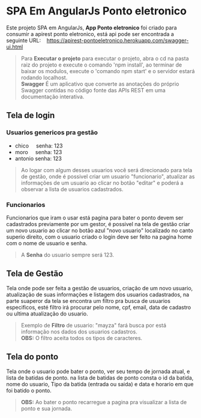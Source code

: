# SPA Em AngularJs Ponto eletronico
 Este projeto SPA em AngularJs, **App Ponto eletronico** foi criado para consumir a apirest ponto eletronico, está api pode ser encontrada a seguinte URL:&nbsp;&nbsp;&nbsp;&nbsp;https://apirest-pontoeletronico.herokuapp.com/swagger-ui.html  
> Para **Executar o projeto** para executar o projeto, abra o cd na pasta raiz do projeto e execute o comando 'npm install', ao terminar de baixar os modulos, execute o 'comando npm start' e o servidor estará rodando localhost.  
> **Swagger** É um aplicativo que converte as anotações do próprio Swagger contidas no código fonte das APIs REST em uma documentação interativa.  
## Tela de login 
### Usuarios genericos pra gestão  
- chico&nbsp;&nbsp;&nbsp;&nbsp;&nbsp;senha: 123 
- moro&nbsp;&nbsp;&nbsp;&nbsp;&nbsp;senha: 123
- antonio&nbsp;senha: 123
> Ao logar com algum desses usuarios você será direcionado para tela de gestão, onde é possivel criar um usuario "funcionario", atualizar as informações de um usuario ao clicar no botão "editar" e poderá a observar a lista de usuarios cadastrados.  
### Funcionarios
Funcionarios que iram o usar está pagina para bater o ponto devem ser cadastrados previamente por um gestor, é possivel na tela de gestão criar um novo usuario ao clicar no botão azul "novo usuario" localizado no canto superio direito, com o usuario criado o login deve ser feito na pagina home com o nome de usuario e senha.
> A **Senha** do usuario sempre será 123.

## Tela de Gestão
Tela onde pode ser feita a gestão de usuarios, criação de um novo usuario, atualização de suas informações e listagem dos usuarios cadastrados, na parte suaperor da tela se encontra um filtro pra busca de usuarios especificos, esté filtro irá procurar pelo nome, cpf, email, data de cadastro ou ultima atualização do usuario.
> Exemplo de **Filtro** de usuario:  "mayza" fará busca por está informação nos dados dos usuarios cadastros.  
> **OBS:** O filtro aceita todos os tipos de caracteres.

## Tela do ponto
Tela onde o usuario pode bater o ponto, ver seu tempo de jornada atual, e lista de batidas de ponto.
na lista de batidas de ponto consta o id da batida, nome do usuario, Tipo da batida (entrada ou saida) e data e horario em que foi batido o ponto.
> **OBS:** Ao bater o ponto recarregue a pagina pra visualizar a lista de ponto e sua jornada.